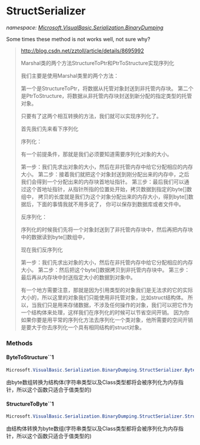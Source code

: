 ﻿# StructSerializer
_namespace: <a href="#" onClick="load('/docs/Microsoft.VisualBasic.Serialization.BinaryDumping/index.md')">Microsoft.VisualBasic.Serialization.BinaryDumping</a>_

Some times these method is not works well, not sure why?

> 
>  http://blog.csdn.net/zztoll/article/details/8695992
>  
>  Marshal类的两个方法StructureToPtr和PtrToStructure实现序列化
>  
>  我们主要是使用Marshal类里的两个方法：
>  
>  第一个是StructureToPtr，将数据从托管对象封送到非托管内存块。
>  第二个是PtrToStructure，将数据从非托管内存块封送到新分配的指定类型的托管对象。
>  
>  只要有了这两个相互转换的方法，我们就可以实现序列化了。
>  
>  首先我们先来看下序列化
>  
>  序列化：
>  
>  有一个前提条件，那就是我们必须要知道需要序列化对象的大小。
>  
>  第一步：我们先求出对象的大小，然后在非托管内存中给它分配相应的内存大小。
>  第二步：接着我们就把这个对象封送到刚分配出来的内存中，之后我们会得到一个分配出来的内存块首地址指针。
>  第三步：最后我们可以通过这个首地址指针，从指针所指的位置处开始，拷贝数据到指定的byte[]数组中，
>  拷贝的长度就是我们为这个对象分配出来的内存大小，得到byte[]数据后，下面的事情我就不用多说了，
>  你可以保存到数据库或者文件中。
>  
>  反序列化：
>  
>  序列化的时候我们先将一个对象封送到了非托管内存块中，然后再把内存块中的数据读到byte[]数组中，
>  
>  现在我们反序列化
>  
>  第一步：我们先求出对象的大小，然后在非托管内存中给它分配相应的内存大小。
>  第二步：然后把这个byte[]数据拷贝到非托管内存块中。
>  第三步：最后再从内存块中封送指定大小的数据到对象中。
>  
>  有一个地方需要注意，那就是因为引用类型的对象我们是无法求的它的实际大小的，所以这里的对象我们只能使用非托管对象，比如struct结构体。
>  所以，当我们只是用来存储数据，不涉及任何操作的对象，我们可以把它作为一个结构体来处理，这样我们在序列化的时候可以节省空间开销。
>  因为你如果你要是用平常的序列化方法去序列化一个类对象，他所需要的空间开销是要大于你去序列化一个具有相同结构的struct对象。
>  


### Methods

#### ByteToStructure``1
```csharp
Microsoft.VisualBasic.Serialization.BinaryDumping.StructSerializer.ByteToStructure``1(System.Byte[])
```
由byte数组转换为结构体(字符串类型以及Class类型都将会被序列化为内存指针，所以这个函数只适合于值类型的)

#### StructureToByte``1
```csharp
Microsoft.VisualBasic.Serialization.BinaryDumping.StructSerializer.StructureToByte``1(``0)
```
由结构体转换为byte数组(字符串类型以及Class类型都将会被序列化为内存指针，所以这个函数只适合于值类型的)


